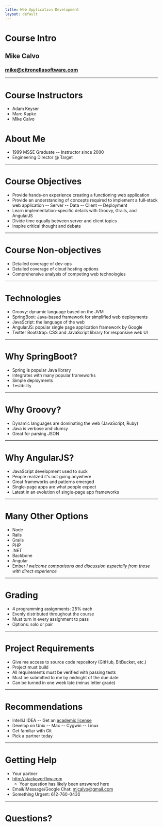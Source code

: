 ```yaml
---
title: Web Application Development
layout: default
---
```

# Course Intro
## Mike Calvo
### mike@citronellasoftware.com

---

# Course Instructors
- Adam Keyser
- Marc Kapke
- Mike Calvo

# About Me
- 1999 MSSE Graduate
-- Instructor since 2000
- Engineering Director @ Target

---

# Course Objectives
- Provide hands-on experience creating a functioning web application
- Provide an understanding of concepts required to implement a full-stack web application
  -- Server
  -- Data
  -- Client
  -- Deployment
- Learn implementation-specific details with Groovy, Grails, and AngularJS
- Divide time equally between server and client topics
- Inspire critical thought and debate

---

# Course Non-objectives
- Detailed coverage of dev-ops
- Detailed coverage of cloud hosting options
- Comprehensive analysis of competing web technologies

---

# Technologies
- Groovy: dynamic language based on the JVM
- SpringBoot: Java-based framework for simplified web deployments
- JavaScript: the language of the web
- AngularJS: popular single page application framework by Google
- Twitter Bootstrap: CSS and JavaScript library for responsive web UI

---

# Why SpringBoot?
- Spring is popular Java library
- Integrates with many popular frameworks
- Simple deployments
- Testibility

---

# Why Groovy?
- Dynamic languages are dominating the web (JavaScript, Ruby)
- Java is verbose and clumsy
- Great for parsing JSON

---

# Why AngularJS?
- JavaScript development used to suck
- People realized it's not going anywhere
- Great frameworks and patterns emerged
- Single-page apps are what people expect
- Latest in an evolution of single-page app frameworks

---

# Many Other Options
- Node
- Rails
- Grails
- PHP
- .NET
- Backbone
- Angular
- Ember
_I welcome comparisons and discussion especially from those with direct experience_

---

# Grading
- 4 programming assignments: 25% each
- Evenly distributed throughout the course
- Must turn in every assignment to pass
- Options: solo or pair

---

# Project Requirements
- Give me access to source code repository (GitHub, BitBucket, etc.)
- Project must build
- All requirements must be verified with passing tests
- Must be submitted to me by midnight of the due date
- Can be turned in one week late (minus letter grade)

---

# Recommendations
- IntelliJ IDEA
-- Get an [academic license](https://www.jetbrains.com/estore/students/)
- Develop on Unix
-- Mac
-- Cygwin
-- Linux
- Get familiar with Git
- Pick a partner today

---

# Getting Help

- Your partner
- http://stackoverflow.com
  - Your question has likely been answered here
- Email/iMessage/Google Chat: mjcalvo@gmail.com
- Something Urgent: 612-760-0430

---

# Questions?

